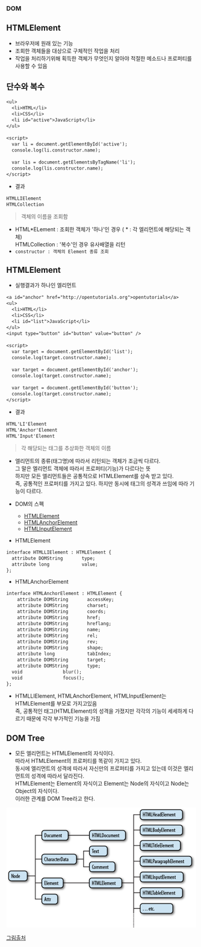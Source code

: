 ### DOM
## HTMLElement
- 브라우저에 원래 있는 기능
- 조회한 객체들을 대상으로 구체적인 작업을 처리
- 작업을 처리하기위해 획득한 객체가 무엇인지 알아야 적절한 메소드나 프로퍼티를 사용할 수 있음


## 단수와 복수
```
<ul>
  <li>HTML</li>
  <li>CSS</li>
  <li id="active">JavaScript</li>
</ul>

<script>
  var li = document.getElementById('active');
  console.log(li.constructor.name);
  
  var lis = document.getElementsByTagName('li');
  console.log(lis.constructor.name);
</script>
```
- 결과
```
HTMLLIElement 
HTMLCollection
```
> 객체의 이름을 조회함

- HTML\*ELement : 조회한 객체가 '하나'인 경우 ( \* : 각 엘리먼트에 해당되는 객체)<br/>HTMLCollection : '복수'인 경우 유사배열을 리턴
- `constructor : 객체의 Element 종류 조회`

## HTMLElement
- 실행결과가 하나인 엘리먼트
```
<a id="anchor" href="http://opentutorials.org">opentutorials</a>
<ul>
  <li>HTML</li>
  <li>CSS</li>
  <li id="list">JavaScript</li>
</ul>
<input type="button" id="button" value="button" />

<script>
  var target = document.getElementById('list');
  console.log(target.constructor.name);
 
  var target = document.getElementById('anchor');
  console.log(target.constructor.name);
 
  var target = document.getElementById('button');
  console.log(target.constructor.name);
</script>
```
- 결과
```
HTML'LI'Element
HTML'Anchor'Element
HTML'Input'Element
```
> 각 해당되는 태그를 추상화한 객체의 이름

- 엘리먼트의 종류(태그명)에 따라서 리턴되는 객체가 조금씩 다르다.<br/>그 말은 엘리먼트 객체에 따라서 프로퍼티(기능)가 다르다는 뜻<br/>하지만 모든 엘리먼트들은 공통적으로 HTMLElement를 상속 받고 있다.<br/>즉, 공통적인 프로퍼티를 가지고 있다. 하지만 동시에 태그의 성격과 쓰임에 따라 기능이 다르다.

- DOM의 스펙
  - [HTMLElement](https://www.w3.org/TR/2003/REC-DOM-Level-2-HTML-20030109/html.html#ID-74680021)
  - [HTMLAnchorElement](https://www.w3.org/TR/DOM-Level-2-HTML/html.html#ID-48250443)
  - [HTMLInputElement](https://www.w3.org/TR/DOM-Level-2-HTML/html.html#ID-6043025)

- HTMLElement
```
interface HTMLLIElement : HTMLElement {
  attribute DOMString       type;
  attribute long            value;
};
```
- HTMLAnchorElement
```
interface HTMLAnchorElement : HTMLElement {
    attribute DOMString       accessKey;
    attribute DOMString       charset;
    attribute DOMString       coords;
    attribute DOMString       href;
    attribute DOMString       hreflang;
    attribute DOMString       name;
    attribute DOMString       rel;
    attribute DOMString       rev;
    attribute DOMString       shape;
    attribute long            tabIndex;
    attribute DOMString       target;
    attribute DOMString       type;
  void               blur();
  void               focus();
};
```
- HTMLLIElement, HTMLAnchorElement, HTMLInputElement는 HTMLElement를 부모로 가지고있음<br/>즉, 공통적인 태그(HTMLElement)의 성격을 가졌지만 각각의 기능이 세세하게 다르기 때문에 각각 부가적인 기능을 가짐


## DOM Tree
- 모든 엘리먼트는 HTMLElement의 자식이다.<br/>따라서 HTMLElement의 프로퍼티를 똑같이 가지고 있다.<br/>동시에 엘리먼트의 성격에 따라서 자신만의 프로퍼티를 가지고 있는데 이것은 엘리먼트의 성격에 따라서 달라진다.<br/>HTMLElement는 Element의 자식이고 Element는 Node의 자식이고 Node는 Object의 자식이다.<br/>이러한 관계를 DOM Tree라고 한다.


![DOM Tree](images/jsw02.png)

[그림출처](https://web.stanford.edu/class/cs98si/slides/the-document-object-model.html)
